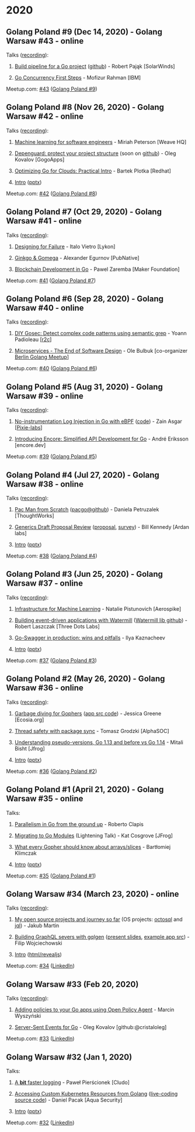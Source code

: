 # 2020

## Golang Poland #9 (Dec 14, 2020) - Golang Warsaw #43 - online

Talks ([recording](https://www.youtube.com/channel/UCGttUF2KmcTU2fwH8wJ5srA/videos)):

1. [Build pipeline for a Go project](https://docs.google.com/presentation/d/1fJ26B1D1VkxC-1DppegPCe8YOaA3Ayrbke2yAx-Kzcs/edit?usp=sharing) ([github](https://github.com/pellared/go-build-pipeline-demo)) - Robert Pająk [SolarWinds]

2. [Go Concurrency First Steps](https://tiny.cc/golang-nyc-concurrency) - Mofizur Rahman [IBM]

Meetup.com: [#43](https://www.meetup.com/Golang-Warsaw/events/274973066/) ([Golang Poland #9](https://www.meetup.com/Golang-Poland/events/274951202/))

## Golang Poland #8 (Nov 26, 2020) - Golang Warsaw #42 - online

Talks ([recording](https://www.youtube.com/channel/UCGttUF2KmcTU2fwH8wJ5srA/videos)):

1. [Machine learning for software engineers](https://www.papercall.io/speakers/42062/speaker_talks/141788-intro-to-ai-for-software-engineers-using-go-learn) - Miriah Peterson [Weave HQ]

2. [Depenguard: protect your project structure](https://speakerdeck.com/olegkovalov/impguard-protect-your-project-structure) (soon on [github](https://github.com/cristaloleg/impguard)) - Oleg Kovalov [GogoApps]

3. [Optimizing Go for Clouds: Practical Intro](https://gitpitch.com/bwplotka/my/slides?p=slides/optimizing-go-for-clouds/go-poland-meetup-11-2020#/) - Bartek Plotka [Redhat]

4. [Intro](./2020_42_Meetup_Poland/golang_poland.pdf) ([pptx](./2020_42_Meetup_Poland/golang_poland.pptx))

Meetup.com: [#42](https://www.meetup.com/Golang-Warsaw/events/274633358/) ([Golang Poland #8](https://www.meetup.com/Golang-Poland/events/274616031/))

## Golang Poland #7 (Oct 29, 2020) - Golang Warsaw #41 - online

Talks ([recording](https://www.youtube.com/channel/UCGttUF2KmcTU2fwH8wJ5srA/videos)):

1. [Designing for Failure](https://github.com/italolelis/talks/tree/master/talks/designing-for-failure) - Italo Vietro [Lykon]

2. [Ginkgo & Gomega](https://github.com/egurnov/ginkgo-talk-2020) - Alexander Egurnov [PubNative]

3. [Blockchain Development in Go](https://docs.google.com/presentation/d/1WCPnGE5ZlEqE2SAYTJc_Lgwr0prahTkDf2XAPbkbglQ/edit?usp=sharing) - Pawel Zaremba [Maker Foundation]

Meetup.com: [#41](https://www.meetup.com/Golang-Warsaw/events/273948424/) ([Golang Poland #7](https://www.meetup.com/Golang-Poland/events/273948416/))

## Golang Poland #6 (Sep 28, 2020) - Golang Warsaw #40 - online

Talks ([recording](https://www.youtube.com/channel/UCGttUF2KmcTU2fwH8wJ5srA/videos)):

1. [DIY Gosec: Detect complex code patterns using semantic grep](https://r2c.dev/mile_high_gophers.pdf) - Yoann Padioleau [[r2c](https://r2c.dev)]

2. [Microservices - The End of Software Design](https://github.com/flowdev/present-go/tree/master/2020/soft-design) - Ole Bulbuk [co-organizer [Berlin Golang Meetup](https://www.meetup.com/golang-users-berlin/)]

Meetup.com: [#40](https://www.meetup.com/Golang-Warsaw/events/273236111/) ([Golang Poland #6](https://www.meetup.com/Golang-Poland/events/272935924))

## Golang Poland #5 (Aug 31, 2020) - Golang Warsaw #39 - online

Talks ([recording](https://www.youtube.com/channel/UCGttUF2KmcTU2fwH8wJ5srA/videos)):

1. [No-instrumentation Log Injection in Go with eBPF](https://docs.google.com/presentation/d/1EqM8hSkRMdBghzH1sLlK0DJmSKeWIrdlLC6GAMZ1W2Y/edit#slide=id.g91c85992bf_0_159) ([code](https://github.com/pixie-labs/pixie/tree/main/demos/simple-gotracing/trace_example)) - Zain Asgar [[Pixie-labs](https://github.com/pixie-labs/pixie)]

2. [Introducing Encore: Simplified API Development for Go](https://docs.google.com/presentation/d/1m4j59Qfa5q4uJJwfjK-p-Xk_ZfmeKE05Z0MdDuwLDuo/edit?usp=sharing) - André Eriksson [encore.dev]

Meetup.com: [#39](https://www.meetup.com/Golang-Warsaw/events/272639727/) ([Golang Poland #5](https://www.meetup.com/Golang-Poland/events/272639591/))

## Golang Poland #4 (Jul 27, 2020) - Golang Warsaw #38 - online

Talks ([recording](https://www.youtube.com/channel/UCGttUF2KmcTU2fwH8wJ5srA/videos)):

1. [Pac Man from Scratch](https://docs.google.com/presentation/d/e/2PACX-1vR90ETOi1rr0RNnvCOySl6dR15PIfK3hJaUz06O9U7rIYBXQYZR7Z8IeEr_Q2SzXLGBmJxvml7DVnss/pub?start=false&loop=false&delayms=3000) ([pacgo@github](https://github.com/danicat/pacgo)) - Daniela Petruzalek [ThoughtWorks]

2. [Generics Draft Proposal Review](https://github.com/ardanlabs/gotraining/tree/master/topics/go/generics) ([proposal](https://go.googlesource.com/proposal/+/refs/heads/master/design/go2draft-type-parameters.md), [survey](https://forms.gle/PCJLvaFenr4c7rmPA)) - Bill Kennedy [Ardan labs]

3. [Intro](./2020_38_Meetup_Poland/golang_poland.pdf) ([pptx](./2020_38_Meetup_Poland/golang_poland.pptx))

Meetup.com: [#38](https://www.meetup.com/Golang-Warsaw/events/271799241/) ([Golang Poland #4](https://www.meetup.com/Golang-Poland/events/271689429/))

## Golang Poland #3 (Jun 25, 2020) - Golang Warsaw #37 - online

Talks ([recording](https://www.youtube.com/channel/UCGttUF2KmcTU2fwH8wJ5srA/videos)):

1. [Infrastructure for Machine Learning](https://github.com/Pisush/Public-Speaking/blob/master/Slides/infra%2Bml-poland.pdf) - Natalie Pistunovich [Aerospike]

2. [Building event-driven applications with Watermill](./2020_37_Meetup_Poland/Robert_Laszczak_Introduction_to_Watermill.pdf) ([Watermill lib github](https://github.com/ThreeDotsLabs/watermill)) - Robert Laszczak [Three Dots Labs]

3. [Go-Swagger in production: wins and pitfalls](https://speakerdeck.com/dreamworm/go-swagger-in-production-05586b24-9765-4015-b41f-08ce1d0400a0) - Ilya Kaznacheev

4. [Intro](./2020_37_Meetup_Poland/golang_poland.pdf) ([pptx](./2020_37_Meetup_Poland/golang_poland.pptx))

Meetup.com: [#37](https://www.meetup.com/Golang-Warsaw/events/271150465/) ([Golang Poland #3](https://www.meetup.com/Golang-Poland/events/271087432/))

## Golang Poland #2 (May 26, 2020) - Golang Warsaw #36 - online

Talks ([recording](https://www.youtube.com/channel/UCGttUF2KmcTU2fwH8wJ5srA/videos?view=0&sort=dd&shelf_id=0)):

1. [Garbage diving for Gophers](https://speakerdeck.com/sleepypioneer/garbage-diving-for-gophers) ([app src code](https://github.com/sleepypioneer/garbage_diving_for_gophers)) - Jessica Greene [Ecosia.org]

2. [Thread safety with package sync](./2020_36_Meetup_Poland/thread-safety-tomasz-grodzki) - Tomasz Grodzki [AlphaSOC]

3. [Understanding pseudo-versions, Go 1.13 and before vs Go 1.14](https://www.slideshare.net/MitaliBo/understanding-pseudoversions-moving-to-go-113-what-is-in-go-114-for-modules) - Mitali Bisht [Jfrog]

4. [Intro](./2020_36_Meetup_Poland/golang_poland.pdf) ([pptx](./2020_36_Meetup_Poland/golang_poland.pptx))

Meetup.com: [#36](https://www.meetup.com/Golang-Warsaw/events/270319842/) ([Golang Poland #2](https://www.meetup.com/Golang-Poland/events/270319738/))

## Golang Poland #1 (April 21, 2020) - Golang Warsaw #35 - online

Talks:

1. [Parallelism in Go from the ground up](https://clap.page.link/goparallel) - Roberto Clapis

2. [Migrating to Go Modules](https://bit.ly/GoPolandJFrog ) (Lightening Talk) - Kat Cosgrove [JFrog]

3. [What every Gopher should know about arrays/slices](https://docs.google.com/presentation/d/1dXKb8w1f2pjtg5Mgy6Pcct6haL8u04nLuDlEuLUaxfc/edit?usp=sharing) - Bartłomiej Klimczak

4. [Intro](./2020_35_Meetup_Poland/golang_poland.pdf) ([pptx](./2020_35_Meetup_Poland/golang_poland.pptx))

Meetup.com: [#35](https://www.meetup.com/Golang-Warsaw/events/269755376/) ([Golang Poland #1](https://www.meetup.com/Golang-Poland/events/269727378/))

## Golang Warsaw #34 (March 23, 2020) - online

Talks ([recording](https://zoom.us/rec/play/6JJ-JL-tpzs3G9bA5gSDV_R9W9XofKys1Cgc-PBfnku0UyUHM1auMOMXNrHF9cJHT7oq3lBD3ZMqp-ki?continueMode=true&_x_zm_rtaid=fNb6Qla4RxmCa4OHwr6A8Q.1584994885546.9d0623093fc0d2c567bf0cade632e7c8&_x_zm_rhtaid=201)):

1. [My open source projects and journey so far](https://drive.google.com/open?id=1zU2UNvQcNmuluRxKOwpGy7Ll1WDoPI9H) (OS projects: [octosql](https://github.com/cube2222/octosql) and [jql](https://github.com/cube2222/jql)) - Jakub Martin

2. [Building GraphQL severs with gqlgen](./2020_34_Meetup/Building_GraphQL_servers_in_Go.pdf) ([present slides](https://github.com/fwojciec/warsaw-go-meetup-presentation), [example app src](https://github.com/fwojciec/gqlmeetup)) -  Filip Wojciechowski

3. [Intro](./2020_34_Meetup/Intro/index.pdf) ([html/revealjs](./2020_34_Meetup/Intro))

Meetup.com: [#34](https://www.meetup.com/Golang-Warsaw/events/269469393/) ([LinkedIn](https://www.linkedin.com/feed/update/urn:li:activity:6647094571010453504))

## Golang Warsaw #33 (Feb 20, 2020)

Talks ([recording](https://www.youtube.com/watch?v=6gMvRV6sez8)):

1.  [Adding policies to your Go apps using Open Policy Agent](./2020_33_Meetup/adding_policies_to_your_apps.pdf) - Marcin Wyszyński

2. [Server-Sent Events for Go](https://speakerdeck.com/olegkovalov/server-sent-events-in-go) - Oleg Kovalov [github:@cristaloleg]

Meetup.com: [#33](https://www.meetup.com/Golang-Warsaw/events/268449665/) ([LinkedIn](https://www.linkedin.com/posts/golang-warsaw-meetup_golang-warsaw-33-by-gogoapps-hypatos-activity-6636251861831692288-d2x7))

## Golang Warsaw #32 (Jan 1, 2020)

Talks:

1.  [A **bit** faster logging](./2020_32_Meetup/a-bit-faster-logging-hacking-logging-on-GKE.pdf) -  Paweł Pierścionek [Cludo]

2. [Accessing Custom Kubernetes Resources from Golang](https://github.com/danielpacak/k8s-security-crds/blob/master/docs/index.pdf) ([live-coding source code](https://github.com/danielpacak/k8s-security-crds)) - Daniel Pacak [Aqua Security]

0. [Intro](./2020_32_Meetup/intro.pdf) ([pptx](./2020_32_Meetup/intro.pptx))

Meetup.com: [#32](https://www.meetup.com/Golang-Warsaw/events/267210686/) ([LinkedIn](https://www.linkedin.com/feed/update/urn:li:activity:6620012814612381696))
